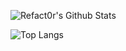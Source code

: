 ![Refact0r's Github Stats](https://github-readme-stats.vercel.app/api?username=refact0r&show_icons=true&border_radius=20&bg_color=0d1117&text_color=c9d1d9&title_color=58a6ff&icon_color=58a6ff&hide_border=true)

![Top Langs](https://github-readme-stats.vercel.app/api/top-langs/?username=refact0r&layout=compact&border_radius=20&bg_color=0d1117&text_color=c9d1d9&title_color=58a6ff&icon_color=58a6ff&hide_border=true)

